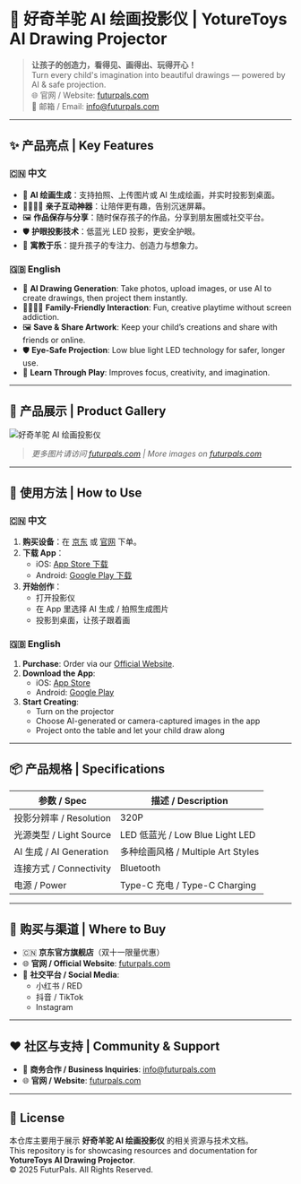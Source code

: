 # 🦙 好奇羊驼 AI 绘画投影仪 | YotureToys AI Drawing Projector

> **让孩子的创造力，看得见、画得出、玩得开心！**  
> Turn every child's imagination into beautiful drawings — powered by AI & safe projection.  
> 🌐 官网 / Website: [futurpals.com](https://futurpals.com/)  
> 📧 邮箱 / Email: info@futurpals.com  

---

## ✨ 产品亮点 | Key Features

### 🇨🇳 中文
- 🎨 **AI 绘画生成**：支持拍照、上传图片或 AI 生成绘画，并实时投影到桌面。  
- 👨‍👩‍👧‍👦 **亲子互动神器**：让陪伴更有趣，告别沉迷屏幕。  
- 🖼 **作品保存与分享**：随时保存孩子的作品，分享到朋友圈或社交平台。  
- 🛡 **护眼投影技术**：低蓝光 LED 投影，更安全护眼。  
- 🌱 **寓教于乐**：提升孩子的专注力、创造力与想象力。

### 🇬🇧 English
- 🎨 **AI Drawing Generation**: Take photos, upload images, or use AI to create drawings, then project them instantly.  
- 👨‍👩‍👧‍👦 **Family-Friendly Interaction**: Fun, creative playtime without screen addiction.  
- 🖼 **Save & Share Artwork**: Keep your child’s creations and share with friends or online.  
- 🛡 **Eye-Safe Projection**: Low blue light LED technology for safer, longer use.  
- 🌱 **Learn Through Play**: Improves focus, creativity, and imagination.

---

## 📸 产品展示 | Product Gallery

![好奇羊驼 AI 绘画投影仪](https://futurpals.com/cdn/shop/files/2_1080x.png?v=1753351043)  
> _更多图片请访问 [futurpals.com](https://futurpals.com/) | More images on [futurpals.com](https://futurpals.com/)_

---

## 🚀 使用方法 | How to Use

### 🇨🇳 中文
1. **购买设备**：在 [京东](https://jd.com) 或 [官网](https://futurpals.com/) 下单。  
2. **下载 App**：  
   - iOS: [App Store 下载](https://apps.apple.com/us/app/brightbuddies/id6744045523)  
   - Android: [Google Play 下载](https://play.google.com/store/apps/details?id=com.futurpals.iprojectoren&pcampaignid=web_share)  
3. **开始创作**：  
   - 打开投影仪  
   - 在 App 里选择 AI 生成 / 拍照生成图片  
   - 投影到桌面，让孩子跟着画  

### 🇬🇧 English
1. **Purchase**: Order via our [Official Website](https://futurpals.com/).  
2. **Download the App**:  
   - iOS: [App Store](https://apps.apple.com/us/app/brightbuddies/id6744045523)  
   - Android: [Google Play](https://play.google.com/store/apps/details?id=com.futurpals.iprojectoren&pcampaignid=web_share)  
3. **Start Creating**:  
   - Turn on the projector  
   - Choose AI-generated or camera-captured images in the app  
   - Project onto the table and let your child draw along  

---

## 📦 产品规格 | Specifications

| 参数 / Spec | 描述 / Description |
|-------------|--------------------|
| 投影分辨率 / Resolution | 320P |
| 光源类型 / Light Source | LED 低蓝光 / Low Blue Light LED |
| AI 生成 / AI Generation | 多种绘画风格 / Multiple Art Styles |
| 连接方式 / Connectivity | Bluetooth |
| 电源 / Power | Type-C 充电 / Type-C Charging |

---

## 🛒 购买与渠道 | Where to Buy

- 🇨🇳 **京东官方旗舰店**（双十一限量优惠）  
- 🌐 **官网 / Official Website**: [futurpals.com](https://futurpals.com/)  
- 📱 **社交平台 / Social Media**:  
  - 小红书 / RED  
  - 抖音 / TikTok  
  - Instagram  

---

## ❤️ 社区与支持 | Community & Support

- 📧 **商务合作 / Business Inquiries**: info@futurpals.com  
- 🌐 **官网 / Website**: [futurpals.com](https://futurpals.com/)  

---

## 📜 License

本仓库主要用于展示 **好奇羊驼 AI 绘画投影仪** 的相关资源与技术文档。  
This repository is for showcasing resources and documentation for **YotureToys AI Drawing Projector**.  
© 2025 FuturPals. All Rights Reserved.
